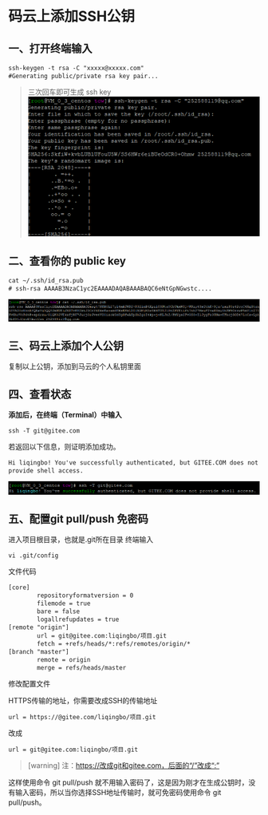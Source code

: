 # 码云上添加SSH公钥

## 一、打开终端输入
~~~
ssh-keygen -t rsa -C "xxxxx@xxxxx.com"  
#Generating public/private rsa key pair...
~~~
> 三次回车即可生成 ssh key
![](images/screenshot_1566808635716.png)

## 二、查看你的 public key
~~~
cat ~/.ssh/id_rsa.pub
# ssh-rsa AAAAB3NzaC1yc2EAAAADAQABAAABAQC6eNtGpNGwstc....
~~~

![](images/screenshot_1566808775427.png)

## 三、码云上添加个人公钥
复制以上公钥，添加到马云的个人私钥里面
## 四、查看状态
**添加后，在终端（Terminal）中输入**
~~~
ssh -T git@gitee.com
~~~
若返回以下信息，则证明添加成功。
~~~
Hi liqingbo! You've successfully authenticated, but GITEE.COM does not provide shell access.
~~~
![](images/screenshot_1566809297994.png)

## 五、配置git pull/push 免密码
进入项目根目录，也就是.git所在目录
终端输入
~~~
vi .git/config
~~~
文件代码
~~~
[core]
        repositoryformatversion = 0
        filemode = true
        bare = false
        logallrefupdates = true
[remote "origin"]
        url = git@gitee.com:liqingbo/项目.git
        fetch = +refs/heads/*:refs/remotes/origin/*
[branch "master"]
        remote = origin
        merge = refs/heads/master
~~~
修改配置文件

HTTPS传输的地址，你需要改成SSH的传输地址
~~~
url = https://@gitee.com/liqingbo/项目.git
~~~
改成
~~~
url = git@gitee.com:liqingbo/项目.git
~~~
>[warning] 注：https://改成git和gitee.com，后面的“/”改成“:”

这样使用命令 git pull/push 就不用输入密码了，这是因为刚才在生成公钥时，没有输入密码，所以当你选择SSH地址传输时，就可免密码使用命令 git pull/push。
